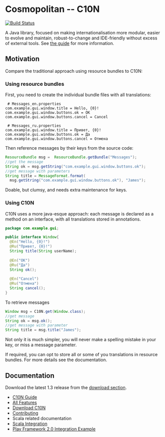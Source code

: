 Cosmopolitan -- C10N
====================
[![Build Status](https://travis-ci.org/rodionmoiseev/c10n.svg?branch=master)](https://travis-ci.org/rodionmoiseev/c10n)

A Java library, focused on making internationalisation more modular, easier
to evolve and maintain, robust-to-change and IDE-friendly without excess of
external tools. See [the guide][C10NGuide] for more information.

Motivation
----------

Compare the traditional approach using resource bundles to C10N:

### Using resource bundles

First, you need to create the individual bundle files with all translations:

```
 # Messages_en.properties
com.example.gui.window.title = Hello, {0}!
com.example.gui.window.buttons.ok = OK
com.example.gui.window.buttons.cancel = Cancel
```

```
 # Messages_ru.properties
com.example.gui.window.title = Привет, {0}!
com.example.gui.window.buttons.ok = Да
com.example.gui.window.buttons.cancel = Отмена
```

Then reference messages by their keys from the source code:

```java
ResourceBundle msg =  ResourceBundle.getBundle("Messages");
//get the message
String ok = msg.getString("com.example.gui.window.buttons.ok");
//get message with parameters
String title = MessageFormat.format(
  msg.getString("com.example.gui.window.buttons.ok"), "James");
```

Doable, but clumsy, and needs extra maintenance for keys.

### Using C10N

C10N uses a more java-esque approach: each message is declared as a
method on an interface, with all translations stored in annotations.

```java
package com.example.gui;

public interface Window{
  @En("Hello, {0}!")
  @Ru("Привет, {0}!")
  String title(String userName);
  
  @En("OK")
  @Ru("Да")
  String ok();
  
  @En("Cancel")
  @Ru("Отмена")
  String cancel();
}
```

To retrieve messages

```java
Window msg = C10N.get(Window.class);
//get message
String ok = msg.ok();
//get message with parameter
String title = msg.title("James");
```

Not only it is much simpler, you will never make a spelling mistake in your key, or miss a message parameter.

If required, you can opt to store all or some of you translations in resource bundles. For more details see the documentation.

Documentation
-------------

Download the latest 1.3 release from the [download section][C10NDownload]. 

* [C10N Guide][C10NGuide]
* [All Features][C10NFeatures]
* [Download C10N][C10NDownload]
* [Contributing][C10NContributing]
* Scala related documentation
 * [Scala Integration][C10NScalaIntegration]
 * [Play Framework 2.0 Integration Example][C10NPlayIntegration]

  [C10NGuide]: https://github.com/rodionmoiseev/c10n/wiki/Overview "C10N Wiki: Guide"
  [C10NDownload]: https://github.com/rodionmoiseev/c10n/wiki/Download "Download C10N"
  [C10NFeatures]: https://github.com/rodionmoiseev/c10n/wiki/Features "C10N Wiki: Features"
  [C10NContributing]: https://github.com/rodionmoiseev/c10n/wiki/Contributing "C10N Wiki: Contributing"
  [C10NScalaIntegration]: https://github.com/rodionmoiseev/c10n/wiki/Scala-Integration "C10N Wiki: Scala Integration"
  [C10NPlayIntegration]: https://github.com/rodionmoiseev/c10n/wiki/Play-Framework-2.0-Integration "C10N Wiki: Play Framework 2.0 Integration"
